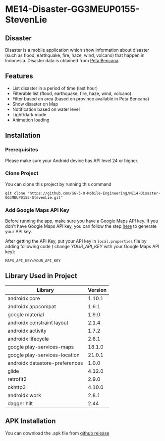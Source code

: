 # ME14-Disaster-GG3MEUP0155-StevenLie

## Disaster

Disaster is a mobile application which show information about disaster (such as flood, earthquake,
fire, haze, wind, volcano) that happen in Indonesia. Disaster data is obtained
from [Peta Bencana](https://docs.petabencana.id/).

## Features

+ List disaster in a period of time (last hour)
+ Filterable list (flood, earthquake, fire, haze, wind, volcano)
+ Filter based on area (based on province available in Peta Bencana)
+ Show disaster on Map
+ Notification based on water level
+ Light/dark mode
+ Animation loading

## Installation

### Prerequisites

Please make sure your Android device has API level 24 or higher.

### Clone Project

You can clone this project by running this command

```
git clone "https://github.com/GG-3-0-Mobile-Engineering/ME14-Disaster-GG3MEUP0155-StevenLie.git"
```

### Add Google Maps API Key

Before running the app, make sure you have a Google Maps API key. If you don't have Google Maps API
key, you can follow the
step [here](https://developers.google.com/maps/documentation/android-sdk/get-api-key) to generate
your API key.

After getting the API Key, put your API key in `local.properties` file by adding following code (
change *YOUR_API_KEY* with your Google Maps API key):

```
MAPS_API_KEY=YOUR_API_KEY
```

## Library Used in Project

| Library | Version |
|---|---|
| androidx core | 1.10.1 |
| androidx appcompat | 1.6.1 |
| google material | 1.9.0 |
| androidx constraint layout | 2.1.4 |
| androidx activity | 1.7.2 |
| androidx lifecycle | 2.6.1 |
| google play-services-maps | 18.1.0 |
| google play-services-location | 21.0.1 |
| androidx datastore-preferences | 1.0.0 |
| glide | 4.12.0 |
| retrofit2 | 2.9.0 |
| okhttp3 | 4.10.0 |
| androidx work | 2.8.1 |
| dagger hilt | 2.44|

## APK Installation

You can download the .apk file
from [github release](https://github.com/GG-3-0-Mobile-Engineering/ME14-Disaster-GG3MEUP0155-StevenLie/releases/tag/v1.0.0)
